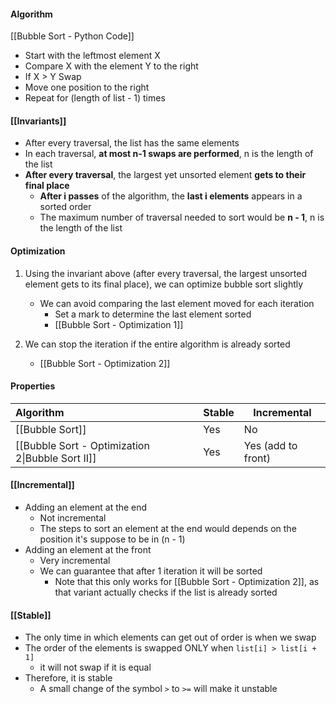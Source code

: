 #### Algorithm
[[Bubble Sort - Python Code]]
- Start with the leftmost element X
- Compare X with the element Y to the right
- If X > Y Swap
- Move one position to the right
- Repeat for (length of list - 1) times
#### [[Invariants]]
- After every traversal, the list has the same elements
- In each traversal, **at most n-1 swaps are performed**, n is the length of the list
- **After every traversal**, the largest yet unsorted element **gets to their final place**
	- **After i passes** of the algorithm, the **last i elements** appears in a sorted order
	- The maximum number of traversal needed to sort would be **n - 1**, n is the length of the list
#### Optimization
1. Using the invariant above (after every traversal, the largest unsorted element gets to its final place), we can optimize bubble sort slightly
	- We can avoid comparing the last element moved for each iteration
		- Set a mark to determine the last element sorted
		- [[Bubble Sort - Optimization 1]]

2. We can stop the iteration if the entire algorithm is already sorted
	- [[Bubble Sort - Optimization 2]]

#### Properties

| Algorithm                                        | Stable | Incremental        |
| :----------------------------------------------- | ------ | ------------------ |
| [[Bubble Sort]]                                  | Yes    | No                 |
| [[Bubble Sort - Optimization 2\|Bubble Sort II]] | Yes    | Yes (add to front) |
#### [[Incremental]]
- Adding an element at the end
	- Not incremental
	- The steps to sort an element at the end would depends on the position it's suppose to be in (n - 1)
- Adding an element at the front
	- Very incremental
	- We can guarantee that after 1 iteration it will be sorted
		- Note that this only works for [[Bubble Sort - Optimization 2]], as that variant actually checks if the list is already sorted

#### [[Stable]]
- The only time in which elements can get out of order is when we swap
- The order of the elements is swapped ONLY when `list[i] > list[i + 1]`
	- it will not swap if it is equal
- Therefore, it is stable
	- A small change of the symbol `>` to `>=` will make it unstable
